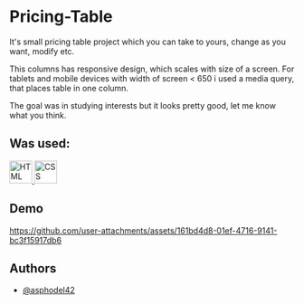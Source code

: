# Pricing-Table

It's small pricing table project which you can take to yours,  change as you want, modify etc.

This columns has responsive design, which scales with size of a screen.
For tablets and mobile devices with width of screen < 650 i used a media query, that places table in one column.

The goal was in studying interests but it looks pretty good, let me know what you think.

## Was used:
<p align="left"> <a href="https://www.w3schools.com/html/" target="_blank" rel="noreferrer"> <img src="https://img.icons8.com/?size=100&id=20909&format=png&color=000000" alt="HTML" width="40" height="40"/> </a> <a href="https://www.w3schools.com/Css/" target="_blank" rel="noreferrer"> <img src="https://img.icons8.com/?size=100&id=21278&format=png&color=000000" alt="CSS" width="40" height="40"/> </a> </p>

## Demo

https://github.com/user-attachments/assets/161bd4d8-01ef-4716-9141-bc3f15917db6


## Authors

- [@asphodel42](https://github.com/asphodel42)

